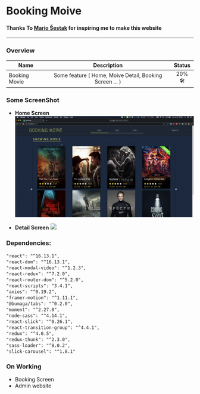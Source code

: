# Booking Moive

#### Thanks To [Mario Šestak](https://dribbble.com/shots/3205104-Cinema-Tickets-Booking-Interaction) for inspiring me to make this website

<hr/>

### Overview

| Name          |                       Description                       |         Status          |
| ------------- | :-----------------------------------------------------: | :---------------------: |
| Booking Movie | Some feature ( Home, Moive Detail, Booking Screen ... ) | 20% :hammer_and_wrench: |

### Some ScreenShot

- **Home Screen**
  ![](./Screens/Home.gif)

- **Detail Screen**
  ![](./Screens/Detail.gif)

### Dependencies:

    "react": "^16.13.1",
    "react-dom": "^16.13.1",
    "react-modal-video": "^1.2.3",
    "react-redux": "^7.2.0",
    "react-router-dom": "^5.2.0",
    "react-scripts": "3.4.1",
    "axios": "^0.19.2",
    "framer-motion": "^1.11.1",
    "@bumaga/tabs": "^0.2.0",
    "moment": "^2.27.0",
    "node-sass": "^4.14.1",
    "react-slick": "^0.26.1",
    "react-transition-group": "^4.4.1",
    "redux": "^4.0.5",
    "redux-thunk": "^2.3.0",
    "sass-loader": "^8.0.2",
    "slick-carousel": "^1.8.1"

### On Working

- Booking Screen
- Admin website
